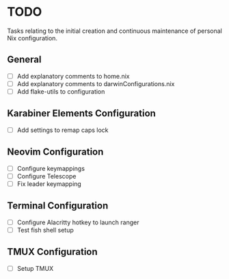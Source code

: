 # TODO

Tasks relating to the initial creation and continuous maintenance of personal Nix configuration.

## General

- [ ] Add explanatory comments to home.nix
- [ ] Add explanatory comments to darwinConfigurations.nix
- [ ] Add flake-utils to configuration

## Karabiner Elements Configuration

-[ ] Add settings to remap caps lock 

## Neovim Configuration

- [ ] Configure keymappings
- [ ] Configure Telescope
- [ ] Fix leader keymapping

## Terminal Configuration

- [ ] Configure Alacritty hotkey to launch ranger
- [ ] Test fish shell setup

## TMUX Configuration

- [ ] Setup TMUX
